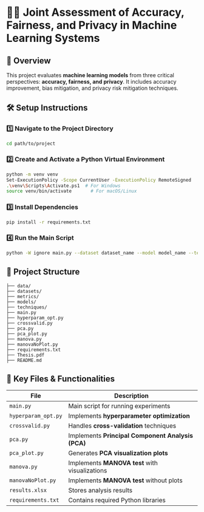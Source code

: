 # 👨‍🎓 Joint Assessment of Accuracy, Fairness, and Privacy in Machine Learning Systems

## 📖 Overview
This project evaluates **machine learning models** from three critical perspectives: **accuracy, fairness, and privacy**. It includes accuracy improvement, bias mitigation, and privacy risk mitigation techniques.

## 🛠️ Setup Instructions

### 1️⃣ Navigate to the Project Directory
```bash
cd path/to/project
```

### 2️⃣ Create and Activate a Python Virtual Environment
```bash
python -m venv venv
Set-ExecutionPolicy -Scope CurrentUser -ExecutionPolicy RemoteSigned
.\venv\Scripts\Activate.ps1  # For Windows
source venv/bin/activate       # For macOS/Linux
```

### 3️⃣ Install Dependencies
```bash
pip install -r requirements.txt
```

### 4️⃣ Run the Main Script
```bash
python -W ignore main.py --dataset dataset_name --model model_name --technique technique_name
```

## 📂 Project Structure
```
├── data/
├── datasets/
├── metrics/
├── models/
├── techniques/
├── main.py
├── hyperparam_opt.py
├── crossvalid.py
├── pca.py
├── pca_plot.py
├── manova.py
├── manovaNoPlot.py
├── requirements.txt
├── Thesis.pdf
├── README.md
```

## 📌 Key Files & Functionalities
| File | Description |
|------------|-------------|
| `main.py` | Main script for running experiments |
| `hyperparam_opt.py` | Implements **hyperparameter optimization** |
| `crossvalid.py` | Handles **cross-validation** techniques |
| `pca.py` | Implements **Principal Component Analysis (PCA)** |
| `pca_plot.py` | Generates **PCA visualization plots** |
| `manova.py` | Implements **MANOVA test** with visualizations |
| `manovaNoPlot.py` | Implements **MANOVA test** without plots |
| `results.xlsx` | Stores analysis results |
| `requirements.txt` | Contains required Python libraries |


